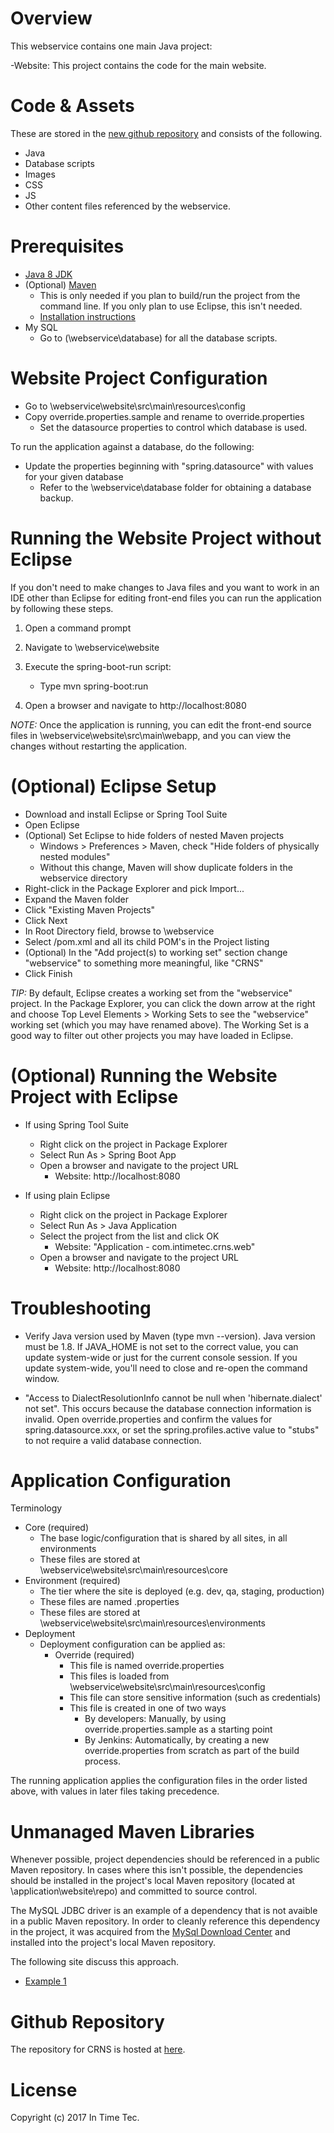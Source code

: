 
Overview
========
This webservice contains one main Java project:

-Website: This project contains the code for the main website. 

Code & Assets
===============

These are stored in the [new github repository](https://github.com/InTimeTec-Admin/CA-ADPQ-Prototype) and consists of the following.

* Java
* Database scripts
* Images
* CSS
* JS
* Other content files referenced by the webservice.

Prerequisites
=============
- [Java 8 JDK](http://www.oracle.com/technetwork/java/javase/downloads/index.html)
- (Optional) [Maven](https://maven.apache.org/download.cgi)
	- This is only needed if you plan to build/run the project from the command line. If you only plan to use Eclipse, this isn't needed.
	- [Installation instructions](https://maven.apache.org/install.html)
- My SQL 
	- Go to (\webservice\database) for all the database scripts.

Website Project Configuration
=============================
- Go to \webservice\website\src\main\resources\config
- Copy override.properties.sample and rename to override.properties
	- Set the datasource properties to control which database is used.
	
To run the application against a database, do the following:

- Update the properties beginning with "spring.datasource" with values for your given database
	- Refer to the \webservice\database folder for obtaining a database backup.

Running the Website Project without Eclipse
===========================================
If you don't need to make changes to Java files and you want to work in an IDE other than Eclipse for editing front-end
files you can run the application by following these steps.

1. Open a command prompt
2. Navigate to \webservice\website
3. Execute the spring-boot-run script:
	- Type mvn spring-boot:run

4. Open a browser and navigate to http://localhost:8080

*NOTE:* Once the application is running, you can edit the front-end source files in \webservice\website\src\main\webapp, and you can view the changes without restarting the application.

(Optional) Eclipse Setup
========================

- Download and install Eclipse or Spring Tool Suite
- Open Eclipse
- (Optional) Set Eclipse to hide folders of nested Maven projects
	- Windows > Preferences > Maven, check "Hide folders of physically nested modules"
	- Without this change, Maven will show duplicate folders in the webservice directory 
- Right-click in the Package Explorer and pick Import...
- Expand the Maven folder
- Click "Existing Maven Projects"
- Click Next
- In Root Directory field, browse to \webservice
- Select /pom.xml and all its child POM's in the Project listing
- (Optional) In the "Add project(s) to working set" section change "webservice" to something more meaningful, like "CRNS"
- Click Finish

*TIP:* By default, Eclipse creates a working set from the "webservice" project. In the Package Explorer, you can click the down arrow at the right and choose Top Level Elements > Working Sets to see the "webservice" working set (which you may have renamed above). The Working Set is a good way to filter out other projects you may have loaded in Eclipse.

(Optional) Running the Website Project with Eclipse
===========================================================
- If using Spring Tool Suite
	- Right click on the project in Package Explorer
	- Select Run As > Spring Boot App
	- Open a browser and navigate to the project URL
		- Website: http://localhost:8080

- If using plain Eclipse
	- Right click on the project in Package Explorer
	- Select Run As > Java Application
	- Select the project from the list and click OK
		- Website: "Application - com.intimetec.crns.web"
	- Open a browser and navigate to the project URL
		- Website: http://localhost:8080


Troubleshooting
===============
- Verify Java version used by Maven (type mvn --version). Java version must be 1.8. If JAVA_HOME is not set to the correct value, you can update system-wide or just for the current console session. If you update system-wide, you'll need to close and re-open the command window.

- "Access to DialectResolutionInfo cannot be null when 'hibernate.dialect' not set". This occurs because the database connection information is invalid. Open override.properties and confirm the values for spring.datasource.xxx, or set the spring.profiles.active value to "stubs" to not require a valid database connection.

Application Configuration
=========================
Terminology

* Core (required)
	* The base logic/configuration that is shared by all sites, in all environments
	* These files are stored at \webservice\website\src\main\resources\core
* Environment (required)
	* The tier where the site is deployed (e.g. dev, qa, staging, production)
	* These files are named <environment>.properties
	* These files are stored at \webservice\website\src\main\resources\environments
* Deployment
	* Deployment configuration can be applied as:
		* Override (required)
			* This file is named override.properties
			* This files is loaded from \webservice\website\src\main\resources\config
			* This file can store sensitive information (such as credentials)
			* This file is created in one of two ways
				* By developers: Manually, by using override.properties.sample as a starting point
				* By Jenkins: Automatically, by creating a new override.properties from scratch as part of the build process.

The running application applies the configuration files in the order listed above, with values in later files taking precedence.  

Unmanaged Maven Libraries
=========================

Whenever possible, project dependencies should be referenced in a public Maven repository.  In cases where this isn't possible, the dependencies should be installed in the project's local Maven repository (located at \application\website\repo) and committed to source control.

The MySQL JDBC driver is an example of a dependency that is not avaible in a public Maven repository.  In order to cleanly reference this dependency in the project, it was acquired from the [MySql Download Center](https://dev.mysql.com/downloads/connector/j/) and installed into the project's local Maven repository.

The following site discuss this approach.

* [Example 1](https://devcenter.heroku.com/articles/local-maven-dependencies)

Github Repository
===================

The repository for CRNS is hosted at [here](https://github.com/InTimeTec-Admin/CA-ADPQ-Prototype).

License
===================

Copyright (c) 2017 In Time Tec.